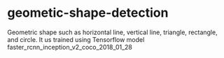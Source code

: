 # geometic-shape-detection
Geometric shape such as horizontal line, vertical line, triangle, rectangle, and circle.
It us trained using Tensorflow model faster_rcnn_inception_v2_coco_2018_01_28
